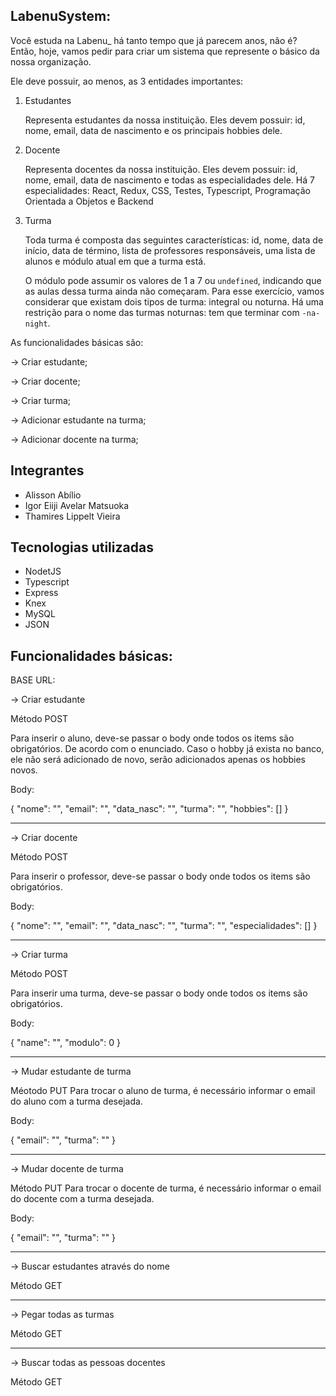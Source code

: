 ## LabenuSystem:

Você estuda na Labenu_ há tanto tempo que já parecem anos, não é? Então, hoje, vamos pedir para criar um sistema que represente o básico da nossa organização. 

Ele deve possuir, ao menos, as 3 entidades importantes:

1. Estudantes 

    Representa estudantes da nossa instituição. Eles devem possuir: id, nome, email, data de nascimento e os principais hobbies dele. 

2. Docente

    Representa docentes da nossa instituição. Eles devem possuir: id, nome, email, data de nascimento e todas as especialidades dele. Há 7 especialidades: React, Redux, CSS, Testes, Typescript, Programação Orientada a Objetos e Backend

3. Turma

    Toda turma é composta das seguintes características: id, nome, data de início, data de término, lista de professores responsáveis, uma lista de alunos e módulo atual em que a turma está.

    O módulo pode assumir os valores de 1 a 7 ou `undefined`, indicando que as aulas dessa turma ainda não começaram. Para esse exercício, vamos considerar que existam dois tipos de turma: integral ou noturna. Há uma restrição para o nome das turmas noturnas: tem que terminar com `-na-night`.

As funcionalidades básicas são:

→ Criar estudante;

→ Criar docente;

→ Criar turma;

→ Adicionar estudante na turma;

→ Adicionar docente na turma;

## Integrantes

- Alisson Abílio
- Igor Eiiji Avelar Matsuoka
- Thamires Lippelt Vieira

## Tecnologias utilizadas

 - NodetJS
 - Typescript
 - Express
 - Knex
 - MySQL
 - JSON 

## Funcionalidades básicas:

BASE URL: 

→ Criar estudante

Método POST

Para inserir o aluno, deve-se passar o body onde todos os items são obrigatórios. De acordo com o enunciado. Caso o hobby já exista no banco, ele não será adicionado de novo, serão adicionados apenas os hobbies novos.

Body:

{
    "nome": "",
    "email": "",
    "data_nasc": "",
    "turma": "",
    "hobbies": []
}

__________________________________________________________________________

→ Criar docente

Método POST

Para inserir o professor, deve-se passar o body onde todos os items são obrigatórios. 


Body:

{
    "nome": "",
    "email": "",
    "data_nasc": "",
    "turma": "",
    "especialidades": []
}
_______________________________________________________________________________

→ Criar turma

Método POST

Para inserir uma turma, deve-se passar o body onde todos os items são obrigatórios. 

Body:

{
    "name": "",
    "modulo": 0
}

____________________________________________________________________________

→ Mudar estudante de turma

Méotodo PUT
Para trocar o aluno de turma, é necessário informar o email do aluno com a turma desejada.

Body:

{
    "email": "",
    "turma": ""
}

_______________________________________________________________________________

→ Mudar docente de turma

Método PUT
Para trocar o docente de turma, é necessário informar o email do docente com a turma desejada.

Body:

{
    "email": "",
    "turma": ""
}

_________________________________________________________________________________
 
→ Buscar estudantes através do nome

Método GET


_______________________________________________________________________________

→ Pegar todas as turmas

Método GET


_______________________________________________________________________________
 
→ Buscar todas as pessoas docentes

Método GET




